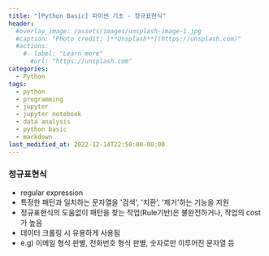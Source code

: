 ```yaml
---
title: "[Python Basic] 파이썬 기초 - 정규표현식"
header:
  #overlay_image: /assets/images/unsplash-image-1.jpg
  #caption: "Photo credit: [**Unsplash**](https://unsplash.com)"
  #actions:
    #- label: "Learn more"
      #url: "https://unsplash.com"
categories:
  - Python
tags:
  - python
  - programming
  - jupyter
  - jupyter notebook
  - data analysis
  - python basic
  - markdown
last_modified_at: 2022-12-14T22:50:00-00:00
---
```


### 정규표현식
+ regular expression
+ 특정한 패턴과 일치하는 문자열을 '검색', '치환', '제거'하는 기능을 지원
+ 정규표현식의 도움없이 패턴을 찾는 작업(Rule기반)은 불완전하거나, 작업의 cost가 높음
+ 데이터 크롤링 시 유용하게 사용됨 
+ e.g) 이메일 형식 판별, 전화번호 형식 판별, 숫자로만 이루어진 문자열 등
